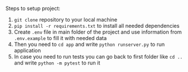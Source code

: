 Steps to setup project:
1. `git clone` repository to your local machine
2. `pip install -r requirements.txt` to install all needed dependencies
3. Create `.env` file in main folder of the project and use information from `.env.example` to fill it with needed data
4. Then you need to `cd app` and write `python runserver.py` to run application
5. In case you need to run tests you can go back to first folder like `cd ..` and write `python -m pytest` to run it